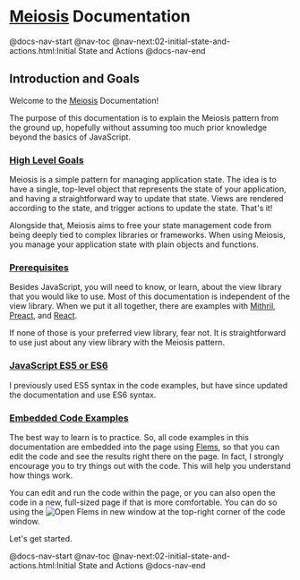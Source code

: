 # [Meiosis](https://meiosis.js.org) Documentation

@docs-nav-start
@nav-toc
@nav-next:02-initial-state-and-actions.html:Initial State and Actions
@docs-nav-end

## Introduction and Goals

Welcome to the [Meiosis](https://meiosis.js.org) Documentation!

The purpose of this documentation is to explain the Meiosis pattern from the ground up, hopefully
without assuming too much prior knowledge beyond the basics of JavaScript.

<a name="high_level_goals"></a>
### [High Level Goals](#high_level_goals)

Meiosis is a simple pattern for managing application state. The idea is to have a single, top-level
object that represents the state of your application, and having a straightforward way to update
that state. Views are rendered according to the state, and trigger actions to update the state.
That's it!

Alongside that, Meiosis aims to free your state management code from being deeply tied to complex
libraries or frameworks. When using Meiosis, you manage your application state with plain objects
and functions.

<a name="prerequisites"></a>
### [Prerequisites](#prerequisites)

Besides JavaScript, you will need to know, or learn, about the view library that you would like to
use. Most of this documentation is independent of the view library. When we put it all together,
there are examples with [Mithril](https://mithril.js.org), [Preact](https://preactjs.com), and
[React](https://reactjs.org).

If none of those is your preferred view library, fear not. It is straightforward to use just about
any view library with the Meiosis pattern.

<a name="es5_or_es6"></a>
### [JavaScript ES5 or ES6](#es5_or_es6)

I previously used ES5 syntax in the code examples, but have since updated the documentation and use
ES6 syntax.

<a name="embedded_code_examples"></a>
### [Embedded Code Examples](#embedded_code_examples)

The best way to learn is to practice. So, all code examples in this documentation are embedded into
the page using [Flems](https://github.com/porsager/flems), so that you can edit the code and see the
results right there on the page. In fact, I strongly encourage you to try things out with the code.
This will help you understand how things work.

You can edit and run the code within the page, or you can also open the code in a new, full-sized
page if that is more comfortable. You can do so using the
![Open Flems in new window](flems-open-in-new-window.png) at the top-right corner of the code
window.

Let's get started.

@docs-nav-start
@nav-toc
@nav-next:02-initial-state-and-actions.html:Initial State and Actions
@docs-nav-end


